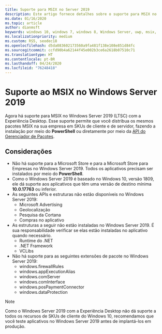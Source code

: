 ```yaml
---
title: Suporte para MSIX no Server 2019
description: Este artigo fornece detalhes sobre o suporte para MSIX no Server 2019
ms.date: 01/16/2020
ms.topic: article
author: dianmsft
keywords: windows 10, windows 7, windows 8, Windows Server, uwp, msix, msixcore, 1709, 1703, 1607, 1511, 1507
ms.localizationpriority: medium
ms.custom: RS5, seodec18
ms.openlocfilehash: d5da083602173560a9fa481f138e108e851d84fc
ms.sourcegitcommit: ccfd90b4a62144f45e002b3ce6a2618b07510c71
ms.translationtype: HT
ms.contentlocale: pt-BR
ms.lasthandoff: 04/24/2020
ms.locfileid: "76248418"
---
```

# <a name="msix-support-on-windows-server-2019"></a>Suporte ao MSIX no Windows Server 2019

Agora há suporte para MSIX no Windows Server 2019 (LTSC) com a Experiência Desktop. Esse suporte permite que você distribua os mesmos pacotes MSIX na sua empresa em SKUs de cliente e de servidor, fazendo a instalação por meio do **PowerShell** ou diretamente por meio da [API do Gerenciador de Pacotes](https://docs.microsoft.com/uwp/api/Windows.Management.Deployment.PackageManager).

## <a name="considerations"></a>Considerações

* Não há suporte para a Microsoft Store e para a Microsoft Store para Empresas no Windows Server 2019. Todos os aplicativos precisam ser instalados por meio do **PowerShell**.
* Como o Windows Server 2019 é baseado no Windows 10, versão 1809, ele dá suporte aos aplicativos que têm uma versão de destino mínima **10.0.17763** ou inferior.
* As seguintes APIs e estruturas não estão disponíveis no Windows Server 2019:
  * Microsoft Advertising
  * Geolocalização
  * Pesquisa da Cortana
  * Compras no aplicativo
* As estruturas a seguir não estão instaladas no Windows Server 2019. É sua responsabilidade verificar se elas estão instaladas no aplicativo quando necessário.
  * Runtime do .NET
  * .NET Framework
  * VCLibs
* Não há suporte para as seguintes extensões de pacote no Windows Server 2019:
  * windows.firewallRules
  * windows.appExecutionAlias
  * windows.comServer
  * windows.comInterface
  * windows.posPaymentConnector
  * windows.dataProtection

> [!NOTE]
> Como o Windows Server 2019 com a Experiência Desktop não dá suporte a todos os recursos de SKUs de cliente do Windows 10, recomendamos que você teste aplicativos no Windows Server 2019 antes de implantá-los em produção.
